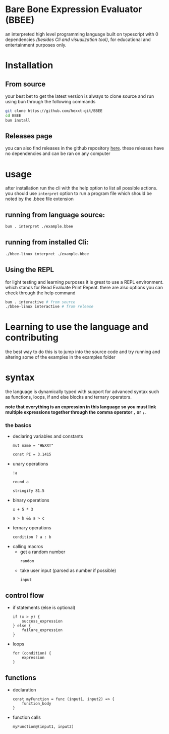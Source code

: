 # Bare Bone Expression Evaluator (BBEE)

an interpreted high level programming language built on typescript with 0 dependencies _(besides Cli and visualization tool)_, for educational and entertainment purposes only.

# Installation

## From source

your best bet to get the latest version is always to clone source and run using bun through the following commands

```bash
git clone https://github.com/hexxt-git/BBEE
cd BBEE
bun install
```

## Releases page

you can also find releases in the github repository [here](https://github.com/hexxt-git/BBEE/releases/).
these releases have no dependencies and can be ran on any computer

# usage
after installation run the cli with the help option to list all possible actions. you should use `interpret` option to run a program file which should be noted by the .bbee file extension

## running from language source:
```bash
bun . interpret ./example.bbee
```
## running from installed Cli:
```bash
./bbee-linux interpret ./example.bbee
```

## Using the REPL
for light testing and learning purposes it is great to use a REPL environment. which stands for Read Evaluate Print Repeat. there are also options you can check through the help command
```bash
bun . interactive # from source
./bbee-linux interactive # from release
```

# Learning to use the language and contributing
the best way to do this is to jump into the source code and try running and altering some of the examples in the examples folder

# syntax
the language is dynamically typed with support for advanced syntax such as functions, loops, if and else blocks and ternary operators.

**note that everything is an expression in this language so you must link multiple expressions together through the comma operator `,` or `;`.**

### the basics
- declaring variables and constants
    ```
    mut name = "HEXXT"
    ```
    ```
    const PI = 3.1415
    ```
- unary operations
    ```
    !a
    ```
    ```
    round a
    ```
    ```
    stringify 81.5
    ```
- binary operations
    ```
    x + 5 * 3 
    ```
    ```
    a > b && a > c
- ternary operations
    ```
    condition ? a : b
    ```
- calling macros
    - get a random number
        ```
        random
        ```
    - take user input (parsed as number if possible)
        ```
        input
        ```
## control flow
- if statements (else is optional)
    ```
    if (x > y) {
        success_expression
    } else {
        failure_expression
    }
    ```
- loops
    ```
    for (condition) {
        expression
    }
    ```

## functions
- declaration
    ```
    const myFunction = func (input1, input2) => {
        function_body
    }
    ```
- function calls
    ```
    myFunction@(input1, input2)
    ```
